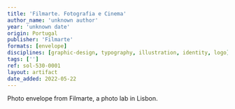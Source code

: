```yaml
---
title: 'Filmarte. Fotografia e Cinema'
author_name: 'unknown author'
year: 'unknown date'
origin: Portugal
publisher: 'Filmarte'
formats: [envelope]
disciplines: [graphic-design, typography, illustration, identity, logo]
tags: ['']
ref: sol-530-0001
layout: artifact
date_added: 2022-05-22
---
```

Photo envelope from Filmarte, a photo lab in Lisbon.
